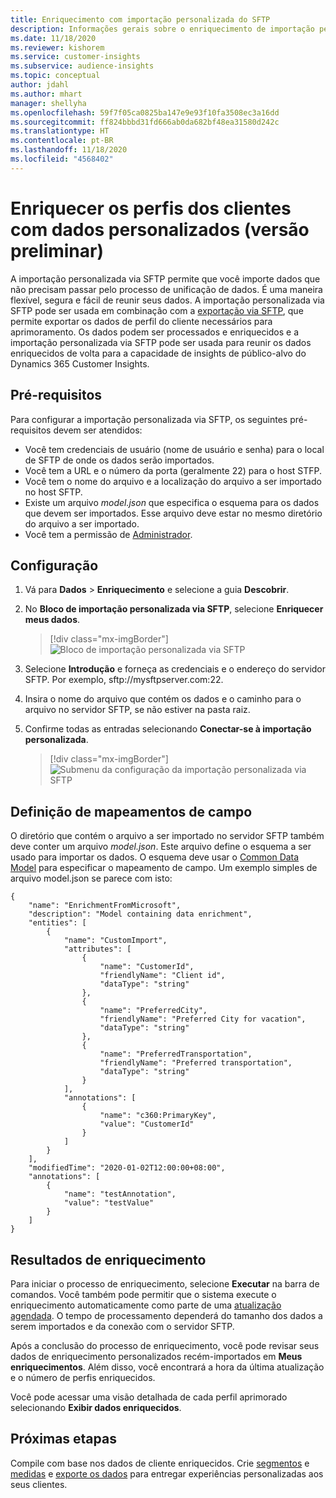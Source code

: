 ```yaml
---
title: Enriquecimento com importação personalizada do SFTP
description: Informações gerais sobre o enriquecimento de importação personalizada do SFTP.
ms.date: 11/18/2020
ms.reviewer: kishorem
ms.service: customer-insights
ms.subservice: audience-insights
ms.topic: conceptual
author: jdahl
ms.author: mhart
manager: shellyha
ms.openlocfilehash: 59f7f05ca0825ba147e9e93f10fa3508ec3a16dd
ms.sourcegitcommit: ff824bbbd31fd666ab0da682bf48ea31580d242c
ms.translationtype: HT
ms.contentlocale: pt-BR
ms.lasthandoff: 11/18/2020
ms.locfileid: "4568402"
---
```

# <a name="enrich-customer-profiles-with-custom-data-preview"></a>Enriquecer os perfis dos clientes com dados personalizados (versão preliminar)

A importação personalizada via SFTP permite que você importe dados que não precisam passar pelo processo de unificação de dados. É uma maneira flexível, segura e fácil de reunir seus dados. A importação personalizada via SFTP pode ser usada em combinação com a [exportação via SFTP](export-sftp.md), que permite exportar os dados de perfil do cliente necessários para aprimoramento. Os dados podem ser processados e enriquecidos e a importação personalizada via SFTP pode ser usada para reunir os dados enriquecidos de volta para a capacidade de insights de público-alvo do Dynamics 365 Customer Insights.

## <a name="prerequisites"></a>Pré-requisitos

Para configurar a importação personalizada via SFTP, os seguintes pré-requisitos devem ser atendidos:

- Você tem credenciais de usuário (nome de usuário e senha) para o local de SFTP de onde os dados serão importados.
- Você tem a URL e o número da porta (geralmente 22) para o host STFP.
- Você tem o nome do arquivo e a localização do arquivo a ser importado no host SFTP.
- Existe um arquivo *model.json* que especifica o esquema para os dados que devem ser importados. Esse arquivo deve estar no mesmo diretório do arquivo a ser importado.
- Você tem a permissão de [Administrador](permissions.md#administrator).

## <a name="configuration"></a>Configuração

1. Vá para **Dados** > **Enriquecimento** e selecione a guia **Descobrir**.

1. No **Bloco de importação personalizada via SFTP**, selecione **Enriquecer meus dados**.

   > [!div class="mx-imgBorder"]
   > ![Bloco de importação personalizada via SFTP](media/SFTP_Custom_Import_tile.png "Bloco de importação personalizada via SFTP")

1. Selecione **Introdução** e forneça as credenciais e o endereço do servidor SFTP. Por exemplo, sftp://mysftpserver.com:22.

1. Insira o nome do arquivo que contém os dados e o caminho para o arquivo no servidor SFTP, se não estiver na pasta raiz.

1. Confirme todas as entradas selecionando **Conectar-se à importação personalizada**.

   > [!div class="mx-imgBorder"]
   > ![Submenu da configuração da importação personalizada via SFTP](media/SFTP_Custom_Import_Configuration_flyout.png "Submenu da configuração da importação personalizada via SFTP")

## <a name="defining-field-mappings"></a>Definição de mapeamentos de campo 

O diretório que contém o arquivo a ser importado no servidor SFTP também deve conter um arquivo *model.json*. Este arquivo define o esquema a ser usado para importar os dados. O esquema deve usar o [Common Data Model](https://docs.microsoft.com/common-data-model/) para especificar o mapeamento de campo. Um exemplo simples de arquivo model.json se parece com isto:

```
{
    "name": "EnrichmentFromMicrosoft",
    "description": "Model containing data enrichment",
    "entities": [
        {
            "name": "CustomImport",
            "attributes": [
                {
                    "name": "CustomerId",
                    "friendlyName": "Client id",
                    "dataType": "string"
                },
                {
                    "name": "PreferredCity",
                    "friendlyName": "Preferred City for vacation",
                    "dataType": "string"
                },
                {
                    "name": "PreferredTransportation",
                    "friendlyName": "Preferred transportation",
                    "dataType": "string"
                }
            ],
            "annotations": [
                {
                    "name": "c360:PrimaryKey",
                    "value": "CustomerId"
                }
            ]
        }
    ],
    "modifiedTime": "2020-01-02T12:00:00+08:00",
    "annotations": [
        {
            "name": "testAnnotation",
            "value": "testValue"
        }
    ]
}
```

## <a name="enrichment-results"></a>Resultados de enriquecimento

Para iniciar o processo de enriquecimento, selecione **Executar** na barra de comandos. Você também pode permitir que o sistema execute o enriquecimento automaticamente como parte de uma [atualização agendada](system.md#schedule-tab). O tempo de processamento dependerá do tamanho dos dados a serem importados e da conexão com o servidor SFTP.

Após a conclusão do processo de enriquecimento, você pode revisar seus dados de enriquecimento personalizados recém-importados em **Meus enriquecimentos**. Além disso, você encontrará a hora da última atualização e o número de perfis enriquecidos.

Você pode acessar uma visão detalhada de cada perfil aprimorado selecionando **Exibir dados enriquecidos**.

## <a name="next-steps"></a>Próximas etapas

Compile com base nos dados de cliente enriquecidos. Crie [segmentos](segments.md) e [medidas](measures.md) e [exporte os dados](export-destinations.md) para entregar experiências personalizadas aos seus clientes.


